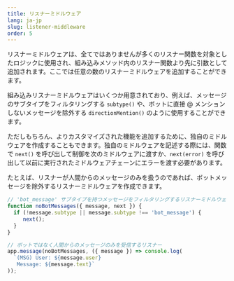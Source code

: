 ```yaml
---
title: リスナーミドルウェア
lang: ja-jp
slug: listener-middleware
order: 5
---
```


<div class="section-content">
リスナーミドルウェアは、全てではありませんが多くのリスナー関数を対象としたロジックに使用され、組み込みメソッド内のリスナー関数より先に引数として追加されます。ここでは任意の数のリスナーミドルウェアを追加することができます。

組み込みリスナーミドルウェアはいくつか用意されており、例えば、メッセージのサブタイプをフィルタリングする `subtype()` や、ボットに直接 @ メンションしないメッセージを除外する `directionMention()` のように使用することができます。

ただしもちろん、よりカスタマイズされた機能を追加するために、独自のミドルウェアを作成することもできます。独自のミドルウェアを記述する際には、関数で `next()` を呼び出して制御を次のミドルウェアに渡すか、`next(error)` を呼び出して以前に実行されたミドルウェアチェーンにエラーを渡す必要があります。

たとえば、リスナーが人間からのメッセージのみを扱うのであれば、ボットメッセージを除外するリスナーミドルウェアを作成できます。
</div>

```javascript
// 'bot_message' サブタイプを持つメッセージをフィルタリングするリスナーミドルウェア
function noBotMessages({ message, next }) {
  if (!message.subtype || message.subtype !== 'bot_message') {
     next();
  }
}

// ボットではなく人間からのメッセージのみを受信するリスナー
app.message(noBotMessages, ({ message }) => console.log(
  `(MSG) User: ${message.user}
   Message: ${message.text}`
));
```